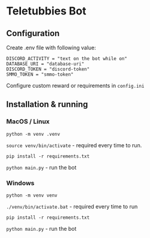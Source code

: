 # Teletubbies Bot

## Configuration

Create .env file with following value:
```
DISCORD_ACTIVITY = "text on the bot while on"
DATABASE_URI = "database-uri"
DISCORD_TOKEN = "discord-token"
SMMO_TOKEN = "smmo-token"
```

Configure custom reward or requirements in `config.ini`

## Installation & running

### MacOS / Linux
`python -m venv .venv`

`source venv/bin/activate` - required every time to run.

`pip install -r requirements.txt`

`python main.py` - run the bot


### Windows
`python -m venv venv`

`./venv/bin/activate.bat` - required every time to run

`pip install -r requirements.txt`

`python main.py` - run the bot 